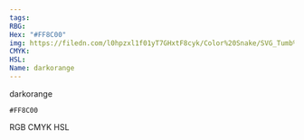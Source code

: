 ```yaml
---
tags:
RBG:
Hex: "#FF8C00"
img: https://filedn.com/l0hpzxl1f01yT7GHxtF8cyk/Color%20Snake/SVG_Tumb%20Mass%20No%20Name/#FF8C00.svg
CMYK:
HSL:
Name: darkorange
---
```

darkorange
```palette
#FF8C00
```
RGB
CMYK
HSL